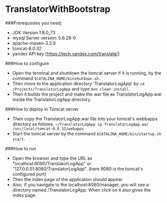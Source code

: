 # TranslatorWithBootstrap

###Prerequisites you need;
* JDK Version 1.8.0_73
* mysql Server version: 5.6.28-0
* apache-maven-3.3.9
* tomcat-8.0.32
* yandex API key [https://tech.yandex.com/translate/]

###How to configure 
- Open the terminal and shutdown the tomcat server if it is running, by the command ``$CATALINA_HOME/binshutdown.sh``.
- Then move to the application directory 'TranslatorLogApp' by ``cd /Projects/TranslatorLogApp`` and type ``mvn clean install``.
- Then it builds the project and make the war file as TranslatorLogApp.war inside the TranslatorLogApp directory.

###How to deploy in Tomcat server
- Then copy the TranslatorLogApp.war file into your tomcat's webbapps directory as follows.
``~/TranslatorLogApp cp TranslatorLogApp.war /usr/local/tomcat-8.0.32/webapps ``
- Start the tomcat server by the command ``$CATALINA_HOME/bin/startup.sh start``.

###How to run
- Open the browser and type the URL as "localhost:8080/TranslatorLogApp" or "127.0.0.01:8080/TranslatorLogApp". (here 8080 is the tomcat's configured port)
- Then the index page of the application should appear.
- Also, if you navigate to the localhost:8080/manager, you will see a directory named /TranslatorLogApp. When click on it also gives the index page.
